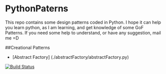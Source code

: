 # PythonPaterns
This repo contains some design patterns coded in Python. I hope it can help you learn python, as I am learning, and get knowledge of some GoF Patterns. If you need some help to understand, or have any suggestion, mail me =D

##Creational Patterns

* [Abstract Factory] (./abstractFactory/abstractFactory.py)

[![Build Status](https://travis-ci.org/BrunoDM2943/PythonPaterns.svg?branch=master)](https://travis-ci.org/BrunoDM2943/PythonPaterns)
